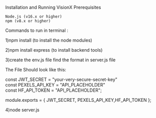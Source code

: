 Installation and Running VisionX
Prerequisites

    Node.js (v16.x or higher)
    npm (v8.x or higher)

Commands to run in terminal : 

1)npm install 
(to install the node modules)

2)npm install express
(to install backend tools)

3)create the env.js file find the format in server.js file 

The File Should look like this:

const JWT_SECRET = "your-very-secure-secret-key"  
const PEXELS_API_KEY = "API_PLACEHOLDER"   
const HF_API_TOKEN = "API_PLACEHOLDER";   

module.exports =  { JWT_SECRET, PEXELS_API_KEY,HF_API_TOKEN };

4)node server.js
